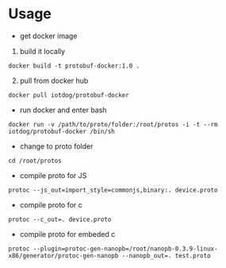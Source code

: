# Usage

* get docker image

1. build it locally

```
docker build -t protobuf-docker:1.0 .
```

2. pull from docker hub

```
docker pull iotdog/protobuf-docker
```

* run docker and enter bash

```
docker run -v /path/to/proto/folder:/root/protos -i -t --rm iotdog/protobuf-docker /bin/sh
```

* change to proto folder

```
cd /root/protos
```

* compile proto for JS

```
protoc --js_out=import_style=commonjs,binary:. device.proto
```

* compile proto for c

```
protoc --c_out=. device.proto
```

* compile proto for embeded c

```
protoc --plugin=protoc-gen-nanopb=/root/nanopb-0.3.9-linux-x86/generator/protoc-gen-nanopb --nanopb_out=. test.proto
```
